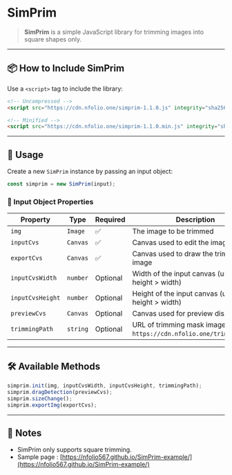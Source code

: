 # SimPrim

> **SimPrim** is a simple JavaScript library for trimming images into square shapes only.

---

## 📦 How to Include SimPrim

Use a `<script>` tag to include the library:

```html
<!-- Uncompressed -->
<script src="https://cdn.nfolio.one/simprim-1.1.0.js" integrity="sha256-qpB4mcRsYIsUyc5XHzcMVYs7yhBYKFL2V4+Ld/cHNkc=" crossorigin="anonymous"></script>

<!-- Minified -->
<script src="https://cdn.nfolio.one/simprim-1.1.0.min.js" integrity="sha256-y8dUJSSzCSMY6VwknnqHfIGEnXvdm+pRf4fTY72VnZ8=" crossorigin="anonymous"></script>
```

---

## 🚀 Usage

Create a new `SimPrim` instance by passing an input object:

```javascript
const simprim = new SimPrim(input);
```

### 🧾 Input Object Properties

| **Property**     | **Type** | **Required** | **Description**                                                             |
| ---------------- | -------- | ------------ | --------------------------------------------------------------------------- |
| `img`            | `Image`  | ✅            | The image to be trimmed                                                     |
| `inputCvs`       | `Canvas` | ✅            | Canvas used to edit the image                                               |
| `exportCvs`      | `Canvas` | ✅            | Canvas used to draw the trimmed image                                       |
| `inputCvsWidth`  | `number` | Optional     | Width of the input canvas (used when height > width)                        |
| `inputCvsHeight` | `number` | Optional     | Height of the input canvas (used when height > width)                       |
| `previewCvs`     | `Canvas` | Optional     | Canvas used for preview display                                             |
| `trimmingPath`   | `string` | Optional     | URL of trimming mask image (default: `https://cdn.nfolio.one/trimming.png`) |

---

## 🛠 Available Methods

```javascript
simprim.init(img, inputCvsWidth, inputCvsHeight, trimmingPath);
simprim.dragDetection(previewCvs);
simprim.sizeChange();
simprim.exportImg(exportCvs);
```

---

## 📝 Notes

- SimPrim only supports square trimming.
- Sample page : [https://nfolio567.github.io/SimPrim-example/](https://nfolio567.github.io/SimPrim-example/)
